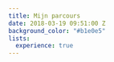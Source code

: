 ```yaml
---
title: Mijn parcours
date: 2018-03-19 09:51:00 Z
background_color: "#b1e0e5"
lists:
  experience: true
---
```


